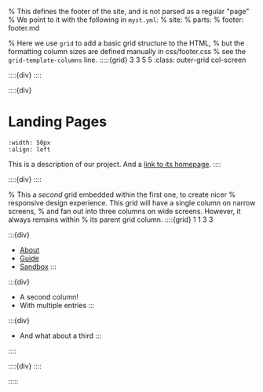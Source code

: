 % This defines the footer of the site, and is not parsed as a regular "page"
% We point to it with the following in `myst.yml`:
% site:
%   parts:
%     footer: footer.md

% Here we use `grid` to add a basic grid structure to the HTML,
% but the formatting column sizes are defined manually in css/footer.css
% see the `grid-template-columns` line.
:::::{grid} 3 3 5 5
:class: outer-grid col-screen

<!-- Left spacer -->
::::{div}
::::

<!-- Project description -->
::::{div}

# Landing Pages

```{image} https://jupyterbook.org/en/stable/_images/logo-square.svg
:width: 50px
:align: left
```

This is a description of our project. And a [link to its homepage](https://github.com/jupyter-book/example-landing-pages).
::::

<!-- Spacer between project description and links columns -->
::::{div}
::::

<!-- Link columns -->
% This a *second* grid embedded within the first one, to create nicer
% responsive design experience. This grid will have a single column on narrow screens,
% and fan out into three columns on wide screens. However, it always remains within
% its parent grid column.
::::{grid} 1 1 3 3

:::{div}

- [About](https://mystmd.org/overview/ecosystem)
- [Guide](https://mystmd.org/guide)
- [Sandbox](https://mystmd.org/sandbox)
:::

:::{div}

- A second column!
- With multiple entries
:::

:::{div}

- And what about a third
:::

::::

<!-- Right-most spacer -->
::::{div}
::::

:::::
